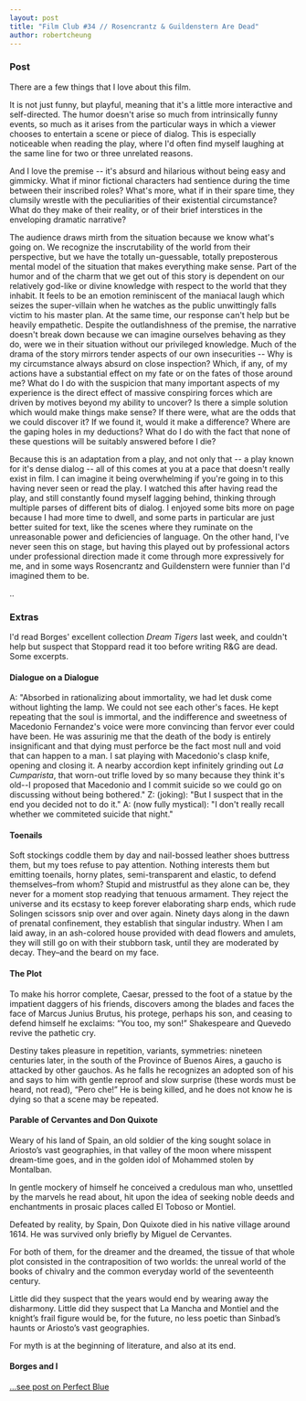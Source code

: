 ```yaml
---
layout: post
title: "Film Club #34 // Rosencrantz & Guildenstern Are Dead"
author: robertcheung
---
```


### Post
There are a few things that I love about this film.

It is not just funny, but playful, meaning that it's a little more interactive and self-directed. The humor doesn't arise so much from intrinsically funny events, so much as it arises from the particular ways in which a viewer chooses to entertain a scene or piece of dialog. This is especially noticeable when reading the play, where I'd often find myself laughing at the same line for two or three unrelated reasons.

And I love the premise -- it's absurd and hilarious without being easy and gimmicky. What if minor fictional characters had sentience during the time between their inscribed roles? What's more, what if in their spare time, they clumsily wrestle with the peculiarities of their existential circumstance? What do they make of their reality, or of their brief interstices in the enveloping dramatic narrative?

The audience draws mirth from the situation because we know what's going on. We recognize the inscrutability of the world from their perspective, but we have the totally un-guessable, totally preposterous mental model of the situation that makes everything make sense. Part of the humor and of the charm that we get out of this story is dependent on our relatively god-like or divine knowledge with respect to the world that they inhabit. It feels to be an emotion reminiscent of the maniacal laugh which seizes the super-villain when he watches as the public unwittingly falls victim to his master plan. At the same time, our response can't help but be heavily empathetic. Despite the outlandishness of the premise, the narrative doesn't break down because we can imagine ourselves behaving as they do, were we in their situation without our privileged knowledge. Much of the drama of the story mirrors tender aspects of our own insecurities -- Why is my circumstance always absurd on close inspection? Which, if any, of my actions have a substantial effect on my fate or on the fates of those around me? What do I do with the suspicion that many important aspects of my experience is the direct effect of massive conspiring forces which are driven by motives beyond my ability to uncover? Is there a simple solution which would make things make sense? If there were, what are the odds that we could discover it? If we found it, would it make a difference? Where are the gaping holes in my deductions? What do I do with the fact that none of these questions will be suitably answered before I die?

Because this is an adaptation from a play, and not only that -- a play known for it's dense dialog -- all of this comes at you at a pace that doesn't really exist in film. I can imagine it being overwhelming if you're going in to this having never seen or read the play. I watched this after having read the play, and still constantly found myself lagging behind, thinking through multiple parses of different bits of dialog. I enjoyed some bits more on page because I had more time to dwell, and some parts in particular are just better suited for text, like the scenes where they ruminate on the unreasonable power and deficiencies of language. On the other hand, I've never seen this on stage, but having this played out by professional actors under professional direction made it come through more expressively for me, and in some ways Rosencrantz and Guildenstern were funnier than I'd imagined them to be.

..

### Extras

I'd read Borges' excellent collection _Dream Tigers_ last week, and couldn't help but suspect that Stoppard read it too before writing R&G are dead. Some excerpts.

#### Dialogue on a Dialogue

A: "Absorbed in rationalizing about immortality, we had let dusk come without lighting the lamp. We could not see each other's faces. He kept repeating that the soul is immortal, and the indifference and sweetness of Macedonio Fernandez's voice were more convincing than fervor ever could have been. He was assurinig me that the death of the body is entirely insignificant and that dying must perforce be the fact most null and void that can happen to a man. I sat playing with Macedonio's clasp knife, opening and closing it. A nearby accordion kept infinitely grinding out _La Cumparista_, that worn-out trifle loved by so many because they think it's old--I proposed that Macedonio and I commit suicide so we could go on discussing without being bothered."
Z: (joking): "But I suspect that in the end you decided not to do it."
A: (now fully mystical): "I don't really recall whether we commiteted suicide that night."

#### Toenails

Soft stockings coddle them by day and nail-bossed leather shoes buttress them, but my toes refuse to pay attention. Nothing interests them but emitting toenails, horny plates, semi-transparent and elastic, to defend themselves–from whom? Stupid and mistrustful as they alone can be, they never for a moment stop readying that tenuous armament. They reject the universe and its ecstasy to keep forever elaborating sharp ends, which rude Solingen scissors snip over and over again. Ninety days along in the dawn of prenatal confinement, they establish that singular industry. When I am laid away, in an ash-colored house provided with dead flowers and amulets, they will still go on with their stubborn task, until they are moderated by decay. They–and the beard on my face.

#### The Plot

To make his horror complete, Caesar, pressed to the foot of a statue by the impatient daggers of his friends, discovers among the blades and faces the face of Marcus Junius Brutus, his protege, perhaps his son, and ceasing to defend himself he exclaims: “You too, my son!” Shakespeare and Quevedo revive the pathetic cry.

Destiny takes pleasure in repetition, variants, symmetries: nineteen centuries later, in the south of the Province of Buenos Aires, a gaucho is attacked by other gauchos. As he falls he recognizes an adopted son of his and says to him with gentle reproof and slow surprise (these words must be heard, not read), “Pero che!” He is being killed, and he does not know he is dying so that a scene may be repeated.

#### Parable of Cervantes and Don Quixote

Weary of his land of Spain, an old soldier of the king sought solace in Ariosto’s vast geographies, in that valley of the moon where misspent dream-time goes, and in the golden idol of Mohammed stolen by Montalban.

In gentle mockery of himself he conceived a credulous man who, unsettled by the marvels he read about, hit upon the idea of seeking noble deeds and enchantments in prosaic places called El Toboso or Montiel.

Defeated by reality, by Spain, Don Quixote died in his native village around 1614. He was survived only briefly by Miguel de Cervantes.

For both of them, for the dreamer and the dreamed, the tissue of that whole plot consisted in the contraposition of two worlds: the unreal world of the books of chivalry and the common everyday world of the seventeenth century.

Little did they suspect that the years would end by wearing away the disharmony. Little did they suspect that La Mancha and Montiel and the knight’s frail figure would be, for the future, no less poetic than Sinbad’s haunts or Ariosto’s vast geographies.

For myth is at the beginning of literature, and also at its end.


#### Borges and I

[...see post on Perfect Blue](https://oaklandfilmclub.com/posts/film-club-15-perfect-blue/)


